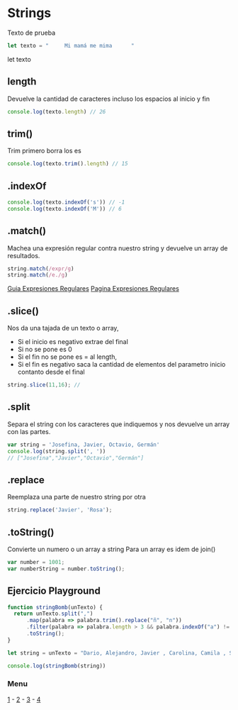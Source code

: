 # Strings
Texto de prueba
```js
let texto = "     Mi mamá me mima      "
```
let texto
## length
Devuelve la cantidad de caracteres incluso los espacios al inicio y fin
```js
console.log(texto.length) // 26
```

## trim()
Trim primero borra los es
```js
console.log(texto.trim().length) // 15
```
## .indexOf
```js
console.log(texto.indexOf('s')) // -1
console.log(texto.indexOf('M')) // 6
```
## .match()
Machea una expresión regular contra nuestro string y devuelve un array de resultados.
```js
string.match(/expr/g)
string.match(/e./g)
``` 
[Guia Expresiones Regulares](https://developer.mozilla.org/es/docs/Web/JavaScript/Guide/Regular_Expressions)
[Pagina Expresiones Regulares](https://www.regular-expressions.info/)

## .slice()
Nos da una tajada de un texto o array,
- Si el inicio es negativo extrae del final
- Si no se pone es 0
- Si el fin no se pone es = al length,
- Si el fin es negativo saca la cantidad de elementos del parametro inicio contanto desde el final
```js
string.slice(11,16); // 
```

## .split
Separa el string con los caracteres que indiquemos y nos devuelve un array con las partes.
```js
var string = 'Josefina, Javier, Octavio, Germán'
console.log(string.split(', '))
// ["Josefina","Javier","Octavio","Germán"]
```

## .replace
Reemplaza una parte de nuestro string por otra
```js
string.replace('Javier', 'Rosa');
```


## .toString()
Convierte un numero o un array a string
Para un array es idem de join()
```js
var number = 1001;
var numberString = number.toString();
```


## Ejercicio Playground
```js
function stringBomb(unTexto) {
  return unTexto.split(",")
      .map(palabra => palabra.trim().replace("ñ", "n"))
      .filter(palabra => palabra.length > 3 && palabra.indexOf("a") != -1)
      .toString();
}

let string = unTexto = "Dario, Alejandro, Javier , Carolina, Camila , Santiago, De    , Cheryll, Mañana";

console.log(stringBomb(string))
```
### Menu
[1](/js03/01_strings.md) - [2](/js03/02_json.md) - [3](/js03/03_ajax.md) - [4](/js03/04_forms.md)